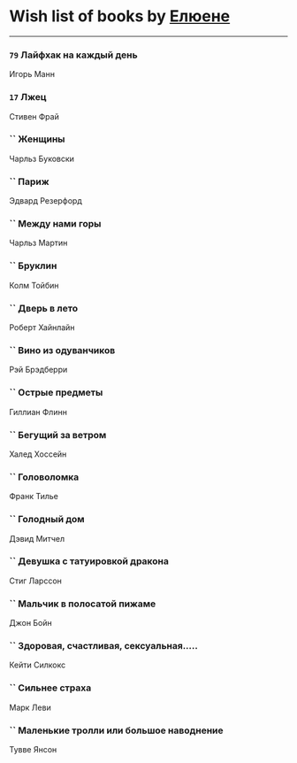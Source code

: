 # Wish list of books by [ Елюене](https://plus.google.com/u/0/110931306939441771638/)
---

### `79` Лайфхак на каждый день
Игорь Манн

### `17` Лжец
Стивен Фрай

### `` Женщины
Чарльз Буковски

### `` Париж
Эдвард Резерфорд

### `` Между нами горы
Чарльз Мартин

### `` Бруклин
Колм Тойбин

### `` Дверь в лето
Роберт Хайнлайн

### `` Вино из одуванчиков
Рэй Брэдберри

### `` Острые предметы
Гиллиан Флинн

### `` Бегущий за ветром
Халед Хоссейн

### `` Головоломка
Франк Тилье

### `` Голодный дом
Дэвид Митчел

### `` Девушка с татуировкой дракона
Стиг Ларссон

### `` Мальчик в полосатой пижаме
Джон Бойн

### `` Здоровая, счастливая, сексуальная.....
Кейти Силкокс

### `` Сильнее страха
Марк Леви

### `` Маленькие тролли или большое наводнение
Тувве Янсон

